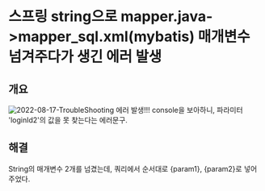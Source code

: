 # 스프링 string으로 mapper.java->mapper_sql.xml(mybatis) 매개변수 넘겨주다가 생긴 에러 발생

## 개요
![2022-08-17-TroubleShooting](https://user-images.githubusercontent.com/62877858/185171384-989c14da-23f2-40b6-8702-8d716273c654.png)
에러 발생!!! console을 보아하니, 파라미터 'loginId2'의 값을 못 찾는다는 에러문구.   

## 해결
String의 매개변수 2개를 넘겼는데, 쿼리에서 순서대로 {param1}, {param2}로 넣어주었다.
